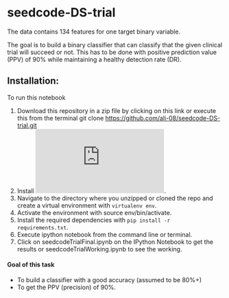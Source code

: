 # seedcode-DS-trial

The data contains 134 features for one target binary variable.  

The goal is to build a binary classifier that can classify that the given clinical trial will succeed or not. This has to be done with  positive prediction value (PPV) of 90% while maintaining a healthy detection rate (DR).  

## Installation:  
To run this notebook
1. Download this repository in a zip file by clicking on this link or execute this from the terminal git clone https://github.com/ali-08/seedcode-DS-trial.git
1. Install ![virtualenv](http://virtualenv.readthedocs.org/en/latest/installation.html).  
1. Navigate to the directory where you unzipped or cloned the repo and create a virtual environment with ````virtualenv env````.
1. Activate the environment with source env/bin/activate.  
1. Install the required dependencies with ````pip install -r requirements.txt````.
1. Execute ipython notebook from the command line or terminal.
1. Click on seedcodeTrialFinal.ipynb on the IPython Notebook to get the results or seedcodeTrialWorking.ipynb to see the working.

#### Goal of this task
* To build a classifier with a good accuracy (assumed to be 80%+)
* To get the PPV (precision) of 90%.

